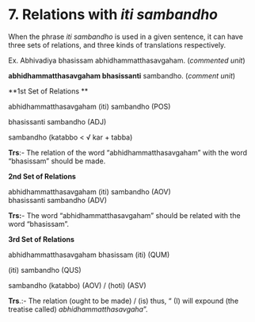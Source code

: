 # 7. Relations with *iti sambandho*  
   When the phrase *iti sambandho* is used in a given sentence, it can have three sets 
of relations, and three kinds of translations respectively. 

 Ex. Abhivadiya bhasissam  abhidhammatthasavgaham. (*commented unit*) 

**abhidhammatthasavgaham bhasissanti** sambandho. (*comment unit*) 

**1st Set of Relations **

 abhidhammatthasavgaham (iti)   sambandho (POS) 
 
  bhasissanti    sambandho (ADJ) 
  
   sambandho  (katabbo < √ kar + tabba) 

**Trs**:- The  relation  of  the  word  “abhidhammatthasavgaham”  with  the  word 
“bhasissam” should be made. 

 **2nd Set of Relations** 
 
  abhidhammatthasavgaham (iti)   sambandho (AOV)  
  bhasissanti    sambandho (ADV) 

**Trs:**-  The  word  “abhidhammatthasavgaham”  should  be  related  with  the  word 
“bhasissam”. 

 **3rd Set of Relations** 
 
  abhidhammatthasavgaham bhasissam  (iti)   (QUM) 
  
   (iti)  sambandho (QUS) 
   
 sambandho  (katabbo) (AOV) / (hoti) (ASV) 

**Trs**.:- The relation (ought to be made) / (is) thus, “  (I) will expound (the treatise 
called) *abhidhammatthasavgaha*”.  
   
 
